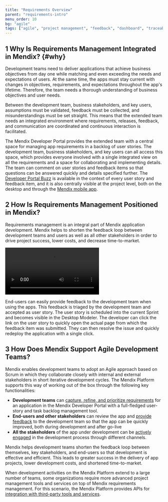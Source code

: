 ```yaml
---
title: "Requirements Overview"
parent: "requirements-intro"
menu_order: 10
bg: "agile"
tags: ["agile", "project management", "feedback", "dashboard", "traceability"]
---
```


## 1 Why Is Requirements Management Integrated in Mendix? {#why}

Development teams need to deliver applications that achieve business objectives from day one while matching and even exceeding the needs and expectations of users. At the same time, the apps must stay current with changes in objectives, requirements, and expectations throughout the app's lifetime. Therefore, the team needs a thorough understanding of business objectives and user needs.

Between the development team, business stakeholders, and key users, assumptions must be validated, feedback must be collected, and misunderstandings must be set straight. This means that the extended team needs an integrated environment where requirements, releases, feedback, and communication are coordinated and continuous interaction is facilitated.

The Mendix Developer Portal provides the extended team with a central space for managing app requirements in a backlog of user stories. The development team, business stakeholders, and key users can all access this space, which provides everyone involved with a single integrated view on all the requirements and a space for collaborating and implementing details. The team can comment on user stories and feedback items so that questions can be answered quickly and details specified further. The [Developer Portal Buzz](collaboration-channels#buzz) is available in the context of every user story and feedback item, and it is also centrally visible at the project level, both on the desktop and through the [Mendix mobile app](collaboration-channels#mxapp).

## 2 How Is Requirements Management Positioned in Mendix?

Requirements management is an integral part of Mendix application development. Mendix helps to shorten the feedback loop between development teams and users as well as all other stakeholders in order to drive project success, lower costs, and decrease time-to-market.

<video controls src="attachments/feedback-cycle.mp4">VIDEO</video>

End-users can easily provide feedback to the development team when using the apps. This feedback is triaged by the development team and accepted as user story. The user story is scheduled into the current Sprint and becomes visible in the Desktop Modeler. The developer can click the link on the user story to quickly open the actual page from which the feedback item was submitted. They can then resolve the issue and quickly redeploy the application with a single click.

## 3 How Does Mendix Support Agile Development Teams?

Mendix enables development teams to adopt an Agile approach based on Scrum in which they collaborate closely with internal and external stakeholders in short iterative development cycles. The Mendix Platform supports this way of working out of the box through the following key functionalities:

* **Development teams** can [capture, refine, and prioritize requirements](requirements-management#requirements-management) for an application in the Mendix Developer Portal with a full-fledged user-story and task backlog management tool.
* **End-users and other stakeholders** can review the app and [provide feedback](feedback-management#feedback-management) to the development team so that the app can be quickly improved, both during development and after go-live
* **All the stakeholders** of the app under development can be [actively engaged](collaboration-channels#stakeholder-involvement) in the development process through different channels.

Mendix helps development teams shorten the feedback loop between themselves, key stakeholders, and end-users so that development is effective and efficient. This leads to greater success in the delivery of app projects, lower development costs, and shortened time-to-market.

When development activities on the Mendix Platform extend to a large number of teams, some organizations require more advanced project management tools and services on top of Mendix requirements management. For this scenario, the Mendix Platform provides APIs for [integration with third-party tools and services](requirements-management#tooling).
